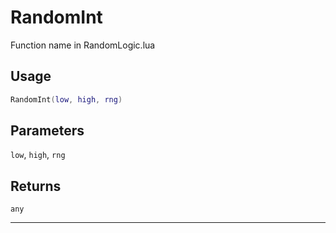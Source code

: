 # RandomInt
Function name in RandomLogic.lua
## Usage
```lua
RandomInt(low, high, rng)
```
## Parameters
`low`, `high`, `rng`
## Returns
`any`

---